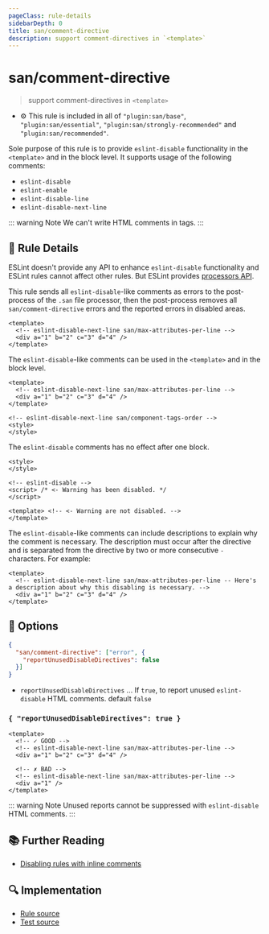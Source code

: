 ```yaml
---
pageClass: rule-details
sidebarDepth: 0
title: san/comment-directive
description: support comment-directives in `<template>`
---
```

# san/comment-directive
> support comment-directives in `<template>`

- :gear: This rule is included in all of `"plugin:san/base"`, `"plugin:san/essential"`, `"plugin:san/strongly-recommended"` and `"plugin:san/recommended"`.

Sole purpose of this rule is to provide `eslint-disable` functionality in the `<template>` and in the block level.
It supports usage of the following comments:

- `eslint-disable`
- `eslint-enable`
- `eslint-disable-line`
- `eslint-disable-next-line`

::: warning Note
We can't write HTML comments in tags.
:::

## :book: Rule Details

ESLint doesn't provide any API to enhance `eslint-disable` functionality and ESLint rules cannot affect other rules. But ESLint provides [processors API](https://eslint.org/docs/developer-guide/working-with-plugins#processors-in-plugins).

This rule sends all `eslint-disable`-like comments as errors to the post-process of the `.san` file processor, then the post-process removes all `san/comment-directive` errors and the reported errors in disabled areas.

<eslint-code-block :rules="{'san/comment-directive': ['error'], 'san/max-attributes-per-line': ['error']}">

```vue
<template>
  <!-- eslint-disable-next-line san/max-attributes-per-line -->
  <div a="1" b="2" c="3" d="4" />
</template>
```

</eslint-code-block>

The `eslint-disable`-like comments can be used in the `<template>` and in the block level.

<eslint-code-block :rules="{'san/comment-directive': ['error'], 'san/max-attributes-per-line': ['error'], 'san/component-tags-order': ['error'] }">

```vue
<template>
  <!-- eslint-disable-next-line san/max-attributes-per-line -->
  <div a="1" b="2" c="3" d="4" />
</template>

<!-- eslint-disable-next-line san/component-tags-order -->
<style>
</style>
```

</eslint-code-block>

The `eslint-disable` comments has no effect after one block.

<eslint-code-block :rules="{'san/comment-directive': ['error'], 'san/max-attributes-per-line': ['error'], 'san/component-tags-order': ['error'] }">

```vue
<style>
</style>

<!-- eslint-disable -->
<script> /* <- Warning has been disabled. */
</script>

<template> <!-- <- Warning are not disabled. -->
</template>

```

</eslint-code-block>

The `eslint-disable`-like comments can include descriptions to explain why the comment is necessary. The description must occur after the directive and is separated from the directive by two or more consecutive `-` characters. For example:

<eslint-code-block :rules="{'san/comment-directive': ['error'], 'san/max-attributes-per-line': ['error']}">

```vue
<template>
  <!-- eslint-disable-next-line san/max-attributes-per-line -- Here's a description about why this disabling is necessary. -->
  <div a="1" b="2" c="3" d="4" />
</template>
```

</eslint-code-block>

## :wrench: Options

```json
{
  "san/comment-directive": ["error", {
    "reportUnusedDisableDirectives": false
  }]
}
```

- `reportUnusedDisableDirectives` ... If `true`, to report unused `eslint-disable` HTML comments. default `false`

### `{ "reportUnusedDisableDirectives": true }`

<eslint-code-block :rules="{'san/comment-directive': ['error', {reportUnusedDisableDirectives: true} ], 'san/max-attributes-per-line': ['error']}">

```vue
<template>
  <!-- ✓ GOOD -->
  <!-- eslint-disable-next-line san/max-attributes-per-line -->
  <div a="1" b="2" c="3" d="4" />

  <!-- ✗ BAD -->
  <!-- eslint-disable-next-line san/max-attributes-per-line -->
  <div a="1" />
</template>
```

</eslint-code-block>

::: warning Note
Unused reports cannot be suppressed with `eslint-disable` HTML comments.
:::

## :books: Further Reading

- [Disabling rules with inline comments]

[Disabling rules with inline comments]: https://eslint.org/docs/user-guide/configuring#disabling-rules-with-inline-comments

## :mag: Implementation

- [Rule source](https://github.com/ecomfe/eslint-plugin-san/blob/main/lib/rules/comment-directive.js)
- [Test source](https://github.com/ecomfe/eslint-plugin-san/tree/main/__tests__/lib/rules/comment-directive.test.js)
